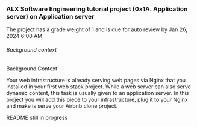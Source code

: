<h3> ALX Software Engineering tutorial project (0x1A. Application server) on Application server </h3>
<p>
The project has a grade weight of 1 and is due for auto review by Jan 26, 2024 6:00 AM
<h6> Background context</h6>
Background Context


Your web infrastructure is already serving web pages via Nginx that you installed in your first web stack project. While a web server can also serve dynamic content, this task is usually given to an application server. In this project you will add this piece to your infrastructure, plug it to your Nginx and make is serve your Airbnb clone project.
</p>
<p> README still in progress </p>
